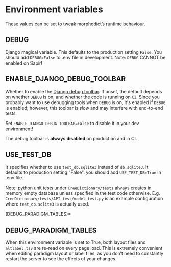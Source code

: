 # Environment variables

These values can be set to tweak morphodict’s runtime behaviour.

## DEBUG

Django magical variable. This defaults to the production setting `False`.
You should add `DEBUG=False` to .env file in development.
Note: `DEBUG` CANNOT be enabled on Sapir!

## ENABLE_DJANGO_DEBUG_TOOLBAR

Whether to enable the [Django debug toolbar]. If unset, the default
depends on whether `DEBUB` is on, and whether the code is running on
`CI`. Since you probably want to use debugging tools when `DEBUG` is on,
it's enabled if `DEBUG` is enabled; however, this toolbar is _slow_ and
may interfere with end-to-end tests.

Set `ENABLE_DJANGO_DEBUG_TOOLBAR=False` to disable it in your dev
environment!

The debug toolbar is **always disabled** on production and in CI.

[Django debug toolbar]: https://github.com/jazzband/django-debug-toolbar

## USE_TEST_DB

It specifies whether to use `test_db.sqlite3` instead of `db.sqlite3`. It defaults to production setting "False". you should add `USE_TEST_DB=True` in .env file.

Note: python unit tests under `CreeDictionary/tests` always creates in memory empty database unless specified 
in the test code otherwise. E.g. `CreeDictionary/tests/API_test/model_test.py` is
 an example configuration where `test_db.sqlite3` is actually used.

(DEBUG_PARADIGM_TABLES)=

## DEBUG_PARADIGM_TABLES

When this environment variable is set to True, both layout files and
`altlabel.tsv` are re-read on every page load. This is extremely convenient
when editing paradigm layout or label files, as you don’t need to
constantly restart the server to see the effects of your changes.
